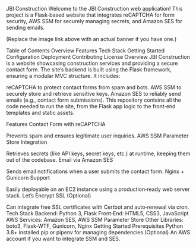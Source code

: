 JBI Construction
Welcome to the JBI Construction web application! This project is a Flask‐based website that integrates reCAPTCHA for form security, AWS SSM for securely managing secrets, and Amazon SES for sending emails.

(Replace the image link above with an actual banner if you have one.)

Table of Contents
Overview
Features
Tech Stack
Getting Started
Configuration
Deployment
Contributing
License
Overview
JBI Construction is a website showcasing construction services and providing a secure contact form. The site’s backend is built using the Flask framework, ensuring a modular MVC structure. It includes:

reCAPTCHA to protect contact forms from spam and bots.
AWS SSM to securely store and retrieve sensitive keys.
Amazon SES to reliably send emails (e.g., contact form submissions).
This repository contains all the code needed to run the site, from the Flask app logic to the front‐end templates and static assets.

Features
Contact Form with reCAPTCHA

Prevents spam and ensures legitimate user inquiries.
AWS SSM Parameter Store Integration

Retrieves secrets (like API keys, secret keys, etc.) at runtime, keeping them out of the codebase.
Email via Amazon SES

Sends email notifications when a user submits the contact form.
Nginx + Gunicorn Support

Easily deployable on an EC2 instance using a production‐ready web server stack.
Let’s Encrypt SSL (Optional)

Can integrate free SSL certificates with Certbot and auto‐renewal via cron.
Tech Stack
Backend: Python 3, Flask
Front‐End: HTML5, CSS3, JavaScript
AWS Services: Amazon SES, AWS SSM Parameter Store
Other Libraries: boto3, Flask-WTF, Gunicorn, Nginx
Getting Started
Prerequisites
Python 3.8+ installed
pip or pipenv for managing dependencies
(Optional) An AWS account if you want to integrate SSM and SES.
